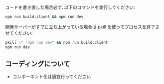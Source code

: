 コードを書き直した場合必ず､以下のコマンドを実行してください:

```bash
npm run build:client && npm run dev
```

開発サーバーがすでに立ち上がっている場合は pkill を使ってプロセスを終了させてください:

```bash
pkill -f "npm run dev" && npm run build:client
npm run dev
```

## コーディングについて

- コンポーネント化は適宜行ってください